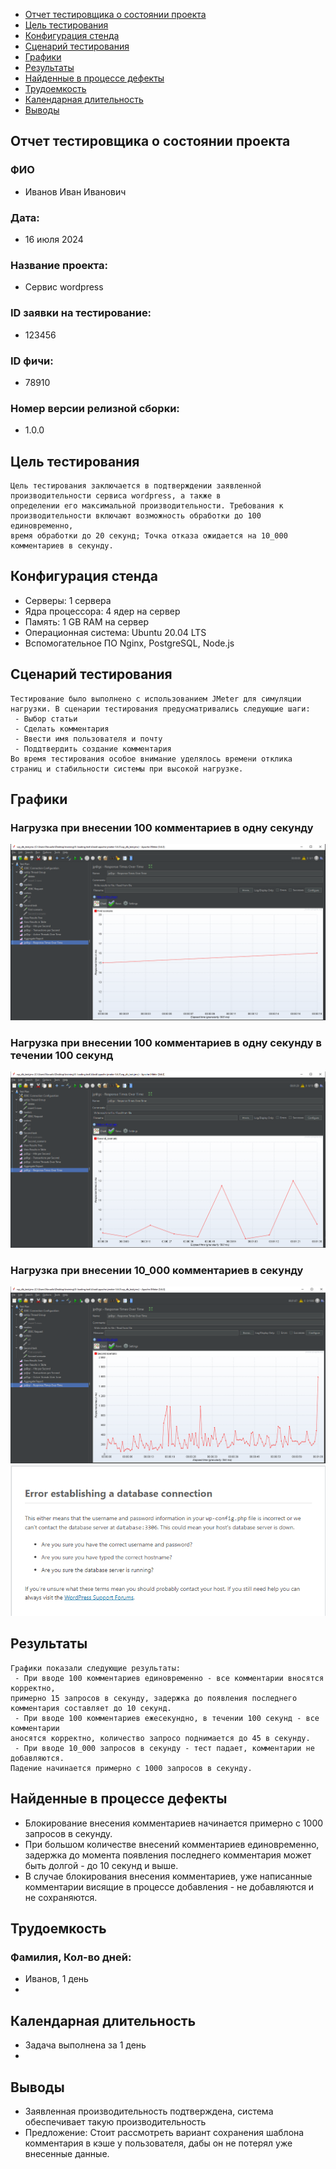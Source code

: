 
  * [Отчет тестировщика о состоянии проекта](#отчет-тестировщика-о-состоянии-проекта)
  * [Цель тестирования](#цель-тестирования)
  * [Конфигурация стенда](#конфигурация-стенда)
  * [Сценарий тестирования](#сценарий-тестирования)
  * [Графики](#графики)
  * [Результаты](#результаты)
  * [Найденные в процессе дефекты](#найденные-в-процессе-дефекты)
  * [Трудоемкость](#трудоемкость)
  * [Календарная длительность](#календарная-длительность)
  * [Выводы](#выводы)
<!-- TOC -->
## Отчет тестировщика о состоянии проекта
### ФИО
 - Иванов Иван Иванович
### Дата:
 - 16 июля 2024
### Название проекта:
 - Cервис wordpress
### ID заявки на тестирование:
 - 123456
### ID фичи:
 - 78910
### Номер версии релизной сборки:
 - 1.0.0

## Цель тестирования
    Цель тестирования заключается в подтверждении заявленной
    производительности сервиса wordpress, а также в
    определении его максимальной производительности. Требования к
    производительности включают возможность обработки до 100 единовременно,
    время обработки до 20 секунд; Точка отказа ожидается на 10_000 
    комментариев в секунду. 

## Конфигурация стенда
 - Серверы: 1 сервера
 - Ядра процессора: 4 ядер на сервер
 - Память: 1 GB RAM на сервер
 - Операционная система: Ubuntu 20.04 LTS
 - Вспомогательное ПО Nginx, PostgreSQL, Node.js


## Сценарий тестирования
    Тестирование было выполнено с использованием JMeter для симуляции
    нагрузки. В сценарии тестирования предусматривались следующие шаги:
     - Выбор статьи
     - Сделать комментария 
     - Ввести имя пользователя и почту
     - Поддтвердить создание комментария
    Во время тестирования особое внимание уделялось времени отклика
    страниц и стабильности системы при высокой нагрузке.

## Графики
### Нагрузка при внесении 100 комментариев в одну секунду
![img.png](img.png)
### Нагрузка при внесении 100 комментариев в одну секунду в течении 100 секунд
![img_1.png](img_1.png)
### Нагрузка при внесении 10_000 комментариев в секунду
![img_2.png](img_2.png)
![img_3.png](img_3.png)

## Результаты
    Графики показали следующие результаты:
     - При вводе 100 комментариев единовременно - все комментарии вносятся корректно,
    примерно 15 запросов в секунду, задержка до появления последнего комментария составляет до 10 секунд.
     - При вводе 100 комментариев ежесекундно, в течении 100 секунд - все комментарии
    аносятся корректно, количество запросо поднимается до 45 в секунду.
     - При вводе 10_000 запросов в секунду - тест падает, комментарии не добавляются.
    Падение начинается примерно с 1000 запросов в секунду.

## Найденные в процессе дефекты

 - Блокирование внесения комментариев начинается примерно с 1000 запросов в секунду.
 - При большом количестве внесений комментариев единовременно, задержка до момента появления последнего комментария может быть долгой - до 10 секунд и выше.
 - В случае блокирования внесения комментариев, уже написанные комментарии висящие в процессе добавления - не добавляются и не сохраняются.


## Трудоемкость

### Фамилия, Кол-во дней:
 - Иванов, 1 день
 - 
## Календарная длительность
 - Задача выполнена за 1 день
 - 
## Выводы
 - Заявленная производительность подтверждена, система
   обеспечивает такую производительность
 - Предложение: Стоит рассмотреть вариант сохранения шаблона комментария в кэше у пользователя, дабы он не потерял уже внесенные данные.
